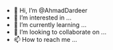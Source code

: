 - 👋 Hi, I’m @AhmadDardeer
- 👀 I’m interested in ...
- 🌱 I’m currently learning ...
- 💞️ I’m looking to collaborate on ...
- 📫 How to reach me ...

<!---
AhmadDardeer/AhmadDardeer is a ✨ special ✨ repository because its `README.md` (this file) appears on your GitHub profile.
You can click the Preview link to take a look at your changes.
--->
